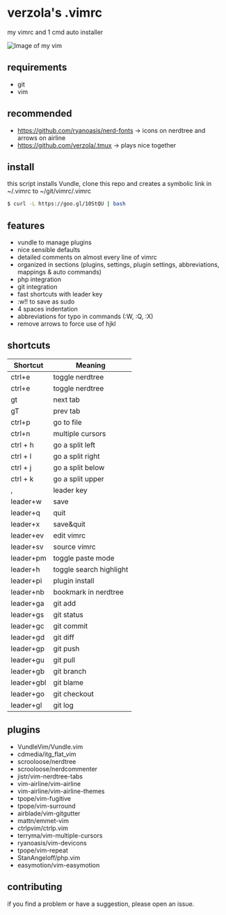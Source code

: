 # verzola's .vimrc
my vimrc and 1 cmd auto installer

![Image of my vim](https://raw.githubusercontent.com/verzola/.vimrc/master/vimux.png)

## requirements
- git
- vim

## recommended
- https://github.com/ryanoasis/nerd-fonts -> icons on nerdtree and arrows on airline
- https://github.com/verzola/.tmux -> plays nice together

## install
this script installs Vundle, clone this repo and creates a symbolic link in ~/.vimrc to ~/git/vimrc/.vimrc
```sh
$ curl -L https://goo.gl/10StQU | bash
```

## features
- vundle to manage plugins
- nice sensible defaults
- detailed comments on almost every line of vimrc
- organized in sections (plugins, settings, plugin settings, abbreviations, mappings & auto commands)
- php integration
- git integration
- fast shortcuts with leader key
- :w!! to save as sudo
- 4 spaces indentation
- abbreviations for typo in commands (:W, :Q, :X)
- remove arrows to force use of hjkl

## shortcuts
| Shortcut  |     Meaning     |
|-----------|-----------------|
| ctrl+e    | toggle nerdtree |
| ctrl+e    | toggle nerdtree |
| gt        | next tab        |
| gT        | prev tab        |
| ctrl+p    | go to file      |
| ctrl+n    | multiple cursors|
| ctrl + h  | go a split left |
| ctrl + l  | go a split right|
| ctrl + j  | go a split below|
| ctrl + k  | go a split upper|
| ,         | leader key      |
| leader+w  | save            |
| leader+q  | quit            |
| leader+x  | save&quit       |
| leader+ev | edit vimrc      |
| leader+sv | source vimrc    |
| leader+pm | toggle paste mode |
| leader+h  | toggle search highlight |
| leader+pi | plugin install  |
| leader+nb | bookmark in nerdtree |
| leader+ga | git add         |
| leader+gs | git status      |
| leader+gc | git commit      |
| leader+gd | git diff        |
| leader+gp | git push        |
| leader+gu | git pull        |
| leader+gb | git branch      |
| leader+gbl| git blame       |
| leader+go | git checkout    |
| leader+gl | git log         |

## plugins
- VundleVim/Vundle.vim
- cdmedia/itg_flat_vim
- scrooloose/nerdtree
- scrooloose/nerdcommenter
- jistr/vim-nerdtree-tabs
- vim-airline/vim-airline
- vim-airline/vim-airline-themes
- tpope/vim-fugitive
- tpope/vim-surround
- airblade/vim-gitgutter
- mattn/emmet-vim
- ctrlpvim/ctrlp.vim
- terryma/vim-multiple-cursors
- ryanoasis/vim-devicons
- tpope/vim-repeat
- StanAngeloff/php.vim
- easymotion/vim-easymotion

## contributing
if you find a problem or have a suggestion, please open an issue.
